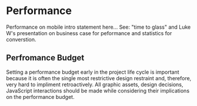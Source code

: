 # Performance

Performance on mobile intro statement here... See: "time to glass" and Luke W's presentation on business case for peformance and statistics for converstion.

## Perfromance Budget
Setting a performance budget early in the project life cycle is important because it is often the single most restrictive design restraint and, therefore, very hard to impliment retroactively.  All graphic assets, design decisions, JavaScript interactions should be made while considering their implications on the performance budget.



